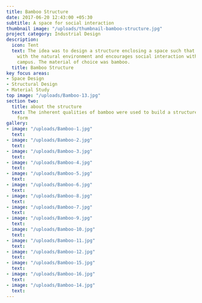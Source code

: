 ```yaml
---
title: Bamboo Structure
date: 2017-06-20 12:43:00 +05:30
subtitle: A space for social interaction
thumbnail image: "/uploads/thumbnail-bamboo-structure.jpg"
project category: Industrial Design
description:
  icon: Tent
  text: The idea was to design a structure enclosing a space such that it integrates
    with the natural environment and encourages social interaction within the institute
    campus. The material of choice was bamboo.
  title: Bamboo Structure
key focus areas:
- Space Design
- Structural Design
- Material Study
top image: "/uploads/Bamboo-13.jpg"
section two:
  title: about the structure
  text: The inherent qualities of bamboo were used to build a structure with an organic
    form
gallery:
- image: "/uploads/Bamboo-1.jpg"
  text: 
- image: "/uploads/Bamboo-2.jpg"
  text: 
- image: "/uploads/Bamboo-3.jpg"
  text: 
- image: "/uploads/Bamboo-4.jpg"
  text: 
- image: "/uploads/Bamboo-5.jpg"
  text: 
- image: "/uploads/Bamboo-6.jpg"
  text: 
- image: "/uploads/Bamboo-8.jpg"
  text: 
- image: "/uploads/Bamboo-7.jpg"
  text: 
- image: "/uploads/Bamboo-9.jpg"
  text: 
- image: "/uploads/Bamboo-10.jpg"
  text: 
- image: "/uploads/Bamboo-11.jpg"
  text: 
- image: "/uploads/Bamboo-12.jpg"
  text: 
- image: "/uploads/Bamboo-15.jpg"
  text: 
- image: "/uploads/Bamboo-16.jpg"
  text: 
- image: "/uploads/Bamboo-14.jpg"
  text: 
---
```


